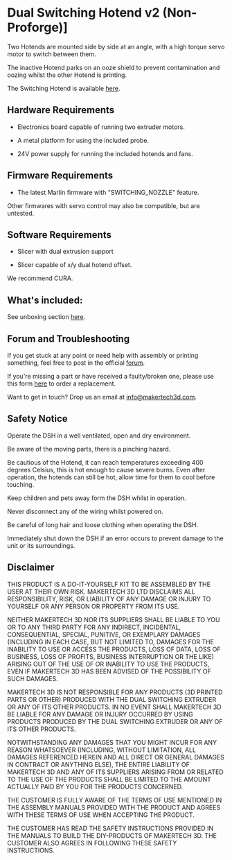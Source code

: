 # Dual Switching Hotend v2 (Non-Proforge)]

Two Hotends are mounted side by side at an angle, with a high torque servo motor to switch between them.

The inactive Hotend parks on an ooze shield to prevent contamination and oozing whilst the other Hotend is printing.

The Switching Hotend is available [here](https://www.makertech3d.com/products/dual-switching-hotend-v2-non-proforge).


## Hardware Requirements

- Electronics board capable of running two extruder motors.

- A metal platform for using the included probe.

- 24V power supply for running the included hotends and fans.

## Firmware Requirements

- The latest Marlin firmware with "SWITCHING_NOZZLE" feature.

Other firmwares with servo control may also be compatible, but are untested.

## Software Requirements

- Slicer with dual extrusion support

- Slicer capable of x/y dual hotend offset.

We recommend CURA.

## What's included:

See unboxing section [here](https://makertech-3d.dozuki.com/Guide/Stage+00:+Unboxing+and+Introduction/72?lang=en).

## Forum and Troubleshooting

If you get stuck at any point or need help with assembly or printing something, feel free to post in the official [forum](https://www.makertech3d.com/forum/).

If you're missing a part or have received a faulty/broken one, please use this form [here](https://www.makertech3d.com/missingpartform) to order a replacement.

Want to get in touch? Drop us an email at info@makertech3d.com.

## Safety Notice

Operate the DSH in a well ventilated, open and dry environment.

Be aware of the moving parts, there is a pinching hazard.

Be cautious of the Hotend, it can reach temperatures exceeding 400 degrees Celsius, this is hot enough to cause severe burns. Even after operation, the hotends can still be hot, allow time for them to cool before touching.

Keep children and pets away form the DSH whilst in operation.

Never disconnect any of the wiring whilst powered on.

Be careful of long hair and loose clothing when operating the DSH.

Immediately shut down the DSH if an error occurs to prevent damage to the unit or its surroundings.

## Disclaimer

THIS PRODUCT IS A DO-IT-YOURSELF KIT TO BE ASSEMBLED BY THE USER AT THEIR OWN RISK. MAKERTECH 3D LTD DISCLAIMS ALL RESPONSIBILITY, RISK, OR LIABILITY OF ANY DAMAGE OR INJURY TO YOURSELF OR ANY PERSON OR PROPERTY FROM ITS USE.

NEITHER MAKERTECH 3D NOR ITS SUPPLIERS SHALL BE LIABLE TO YOU OR TO ANY THIRD PARTY FOR ANY INDIRECT, INCIDENTAL, CONSEQUENTIAL, SPECIAL, PUNITIVE, OR EXEMPLARY DAMAGES (INCLUDING IN EACH CASE, BUT NOT LIMITED TO, DAMAGES FOR THE INABILITY TO USE OR ACCESS THE PRODUCTS, LOSS OF DATA, LOSS OF BUSINESS, LOSS OF PROFITS, BUSINESS INTERRUPTION OR THE LIKE) ARISING OUT OF THE USE OF OR INABILITY TO USE THE PRODUCTS, EVEN IF MAKERTECH 3D HAS BEEN ADVISED OF THE POSSIBILITY OF SUCH DAMAGES.

MAKERTECH 3D IS NOT RESPONSIBLE FOR ANY PRODUCTS (3D PRINTED PARTS OR OTHER) PRODUCED WITH THE DUAL SWITCHING EXTRUDER OR ANY OF ITS OTHER PRODUCTS. IN NO EVENT SHALL MAKERTECH 3D BE LIABLE FOR ANY DAMAGE OR INJURY OCCURRED BY USING PRODUCTS PRODUCED BY THE DUAL SWITCHING EXTRUDER OR ANY OF ITS OTHER PRODUCTS.

NOTWITHSTANDING ANY DAMAGES THAT YOU MIGHT INCUR FOR ANY REASON WHATSOEVER (INCLUDING, WITHOUT LIMITATION, ALL DAMAGES REFERENCED HEREIN AND ALL DIRECT OR GENERAL DAMAGES IN CONTRACT OR ANYTHING ELSE), THE ENTIRE LIABILITY OF MAKERTECH 3D AND ANY OF ITS SUPPLIERS ARISING FROM OR RELATED TO THE USE OF THE PRODUCTS SHALL BE LIMITED TO THE AMOUNT ACTUALLY PAID BY YOU FOR THE PRODUCTS CONCERNED.

THE CUSTOMER IS FULLY AWARE OF THE TERMS OF USE MENTIONED IN THE ASSEMBLY MANUALS PROVIDED WITH THE PRODUCT AND AGREES WITH THESE TERMS OF USE WHEN ACCEPTING THE PRODUCT.

THE CUSTOMER HAS READ THE SAFETY INSTRUCTIONS PROVIDED IN THE MANUALS TO BUILD THE DIY-PRODUCTS OF MAKERTECH 3D. THE CUSTOMER ALSO AGREES IN FOLLOWING THESE SAFETY INSTRUCTIONS.

